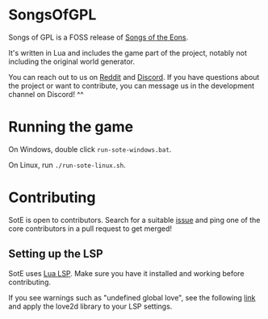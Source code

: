 # SongsOfGPL

Songs of GPL is a FOSS release of [Songs of the Eons](https://demiansky.itch.io/songs-of-the-eons).

It's written in Lua and includes the game part of the project, notably not including the original world generator.

You can reach out to us on [Reddit](https://www.reddit.com/r/SongsOfTheEons/) and [Discord](https://discord.gg/6THT2pa). If you have questions about the project or want to contribute, you can message us in the development channel on Discord! ^^

# Running the game

On Windows, double click `run-sote-windows.bat`.

On Linux, run `./run-sote-linux.sh`.

# Contributing

SotE is open to contributors. Search for a suitable [issue](https://github.com/Calandiel/SongsOfGPL/issues) and ping one of the core contributors in a pull request to get merged!

## Setting up the LSP

SotE uses [Lua LSP](https://github.com/LuaLS/lua-language-server). Make sure you have it installed and working before contributing.

If you see warnings such as "undefined global love", see the following [link](https://github.com/LuaLS/lua-language-server/wiki/Libraries#manually-applying) and apply the love2d library to your LSP settings.

